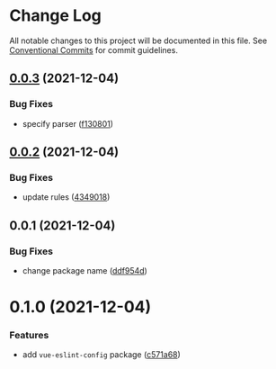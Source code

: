 # Change Log

All notable changes to this project will be documented in this file.
See [Conventional Commits](https://conventionalcommits.org) for commit guidelines.

## [0.0.3](https://github.com/AkuaLabs/utilities/compare/@akualabs/eslint-config-vue@0.0.2...@akualabs/eslint-config-vue@0.0.3) (2021-12-04)


### Bug Fixes

* specify parser ([f130801](https://github.com/AkuaLabs/utilities/commit/f1308016c0b86d08bfe14038df6486042a02789a))





## [0.0.2](https://github.com/AkuaLabs/utilities/compare/@akualabs/eslint-config-vue@0.0.1...@akualabs/eslint-config-vue@0.0.2) (2021-12-04)


### Bug Fixes

* update rules ([4349018](https://github.com/AkuaLabs/utilities/commit/434901857d4f6d9939d82ff9b3483f804819d0d0))





## 0.0.1 (2021-12-04)


### Bug Fixes

* change package name ([ddf954d](https://github.com/AkuaLabs/utilities/commit/ddf954d5edd15e7ef080399e9405a33a746b3262))





# 0.1.0 (2021-12-04)


### Features

* add `vue-eslint-config` package ([c571a68](https://github.com/AkuaLabs/utilities/commit/c571a68583ebe62a22587125229a6df170af1a09))
